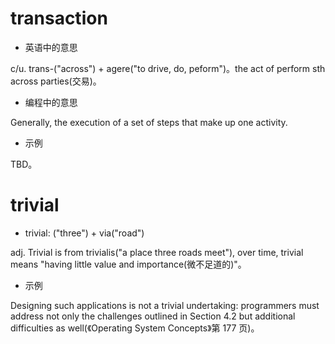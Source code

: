 # transaction

- 英语中的意思

c/u. trans-("across") + agere("to drive, do, peform")。the act of perform sth across parties(交易)。

- 编程中的意思

Generally, the execution of a set of steps that make up one activity.

- 示例

TBD。

# trivial

- trivial: ("three") + via("road")

adj. Trivial is from trivialis("a place three roads meet"), over time, trivial means "having little value and importance(微不足道的)"。

- 示例

Designing such applications is not a trivial undertaking: programmers must address not only the challenges outlined in Section 4.2 but additional difficulties as well(《Operating System Concepts》第 177 页)。